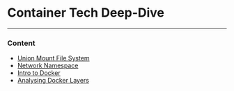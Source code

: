 # Container Tech Deep-Dive

---

### Content

* [Union Mount File System](Union-Mount-File-System/README.md)
* [Network Namespace](Network-Namespace/README.md)
* [Intro to Docker](Docker-Hands-On/README.md)
* [Analysing Docker Layers](Analysing-Docker-Layers/README.md)
